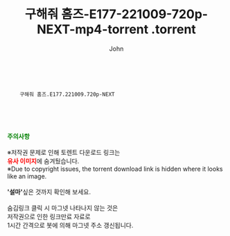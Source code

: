 ﻿---
layout: post
title:  "                   구해줘 홈즈-E177-221009-720p-NEXT-mp4-torrent                .torrent"
author: John
categories: [ TV ]
tags: [  ]
image:  
description: "                   구해줘 홈즈-E177-221009-720p-NEXT-mp4-torrent                 torrent 정보 공유"
toc: true
toc_sticky: true
---

<br>

        구해줘 홈즈.E177.221009.720p-NEXT  
    
<br><br><br>
<p data-ke-size="size16"><b><span style="color: green;">주의사항</span></b><br /><br />※저작권 문제로 인해 토렌트 다운로드 링크는<br /><b><span style="color: red;">유사 이미지</span></b>에 숨겨뒀습니다.<br />※Due to copyright issues, the torrent download link is hidden where it looks like an image.<br /><br /><b>'설마'</b>싶은 것까지 확인해 보세요.<br /><br />숨김링크 클릭 시 마그넷 나타나지 않는 것은<br />저작권으로 인한 링크만료 자료로<br />1시간 간격으로 봇에 의해 마그넷 주소 갱신됩니다.</p>
